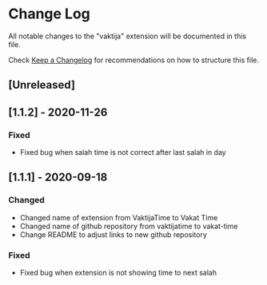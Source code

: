 # Change Log

All notable changes to the "vaktija" extension will be documented in this file.

Check [Keep a Changelog](http://keepachangelog.com/) for recommendations on how to structure this file.

## [Unreleased]

## [1.1.2] - 2020-11-26

### Fixed

- Fixed bug when salah time is not correct after last salah in day

## [1.1.1] - 2020-09-18

### Changed

- Changed name of extension from VaktijaTime to Vakat Time
- Changed name of github repository from vaktijatime to vakat-time
- Change README to adjust links to new github repository

### Fixed

- Fixed bug when extension is not showing time to next salah
